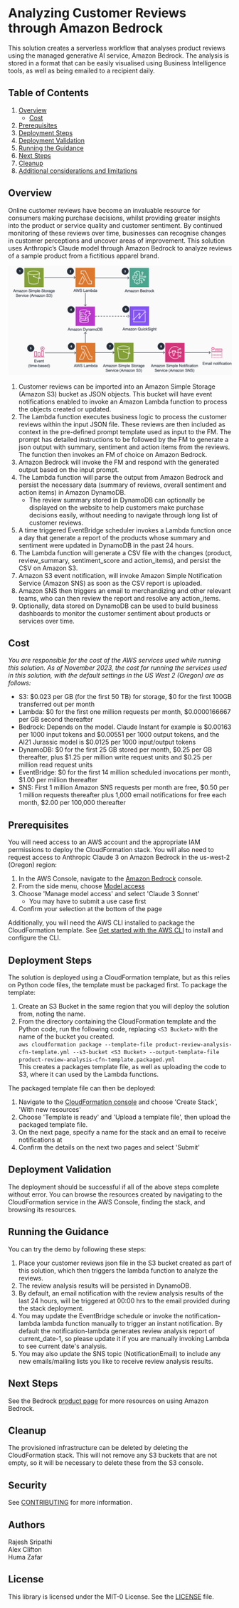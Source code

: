 # Analyzing Customer Reviews through Amazon Bedrock

This solution creates a serverless workflow that analyses product reviews using the managed generative AI service, Amazon Bedrock. The analysis is stored in a format that can be easily visualised using Business Intelligence tools, as well as being emailed to a recipient daily.

## Table of Contents

1. [Overview](#overview)
    - [Cost](#cost)
2. [Prerequisites](#prerequisites)
3. [Deployment Steps](#deployment-steps)
4. [Deployment Validation](#deployment-validation)
5. [Running the Guidance](#running-the-guidance)
6. [Next Steps](#next-steps)
7. [Cleanup](#cleanup)
8. [Additional considerations and limitations](#additional-considerations-and-limitations)


## Overview

Online customer reviews have become an invaluable resource for consumers making purchase decisions, whilst providing greater insights into the product or service quality and customer sentiment. By continued monitoring of these reviews over time, businesses can recognise changes in customer perceptions and uncover areas of improvement. 
This solution uses Anthropic’s Claude model through Amazon Bedrock to analyze reviews of a sample product from a fictitious apparel brand.

![architecture diagram](assets/reference-architecture.png)

1. Customer reviews can be imported into an Amazon Simple Storage (Amazon S3)  bucket as JSON objects. This bucket will have event notifications enabled to invoke an Amazon Lambda function to process the objects created or updated.
2. The Lambda function executes business logic to process the customer reviews within the input JSON file. These reviews are then included as context in the pre-defined prompt template used as input to the FM. The prompt has detailed instructions to be followed by the FM to generate a json output with summary, sentiment and action items from the reviews. The function then invokes an FM of choice on Amazon Bedrock.
3. Amazon Bedrock will invoke the FM and respond with the generated output based on the input prompt.
4. The Lambda function will parse the output from Amazon Bedrock and persist the necessary data (summary of reviews, overall sentiment and action items) in Amazon DynamoDB. 
    - The review summary stored in DynamoDB can optionally be displayed on the website to help customers make purchase decisions easily, without needing to navigate through long list of customer reviews.
5. A time triggered EventBridge scheduler invokes a Lambda function once a day that generate a report of the products whose summary and sentiment were updated in DynamoDB in the past 24 hours. 
6. The Lambda function will generate a CSV file with the changes (product, review_summary, sentiment_score and action_items), and persist the CSV on Amazon S3.
7. Amazon S3 event notification, will invoke Amazon Simple Notification Service (Amazon SNS) as soon as the CSV report is uploaded.
8. Amazon SNS then triggers an email to merchandizing and other relevant teams, who can then review the report and resolve any action_items. 
9. Optionally, data stored on DynamoDB can be used to build business dashboards to monitor the customer sentiment about products or services over time.


## Cost

_You are responsible for the cost of the AWS services used while running this solution. As of November 2023, the cost for running the services used in this solution, with the default settings in the US West 2 (Oregon) are as follows:_

- S3: $0.023 per GB (for the first 50 TB) for storage, $0 for the first 100GB transferred out per month
- Lambda: $0 for the first one million requests per month, $0.0000166667 per GB second thereafter
- Bedrock: Depends on the model. Claude Instant for example is $0.00163 per 1000 input tokens and $0.00551 per 1000 output tokens, and the AI21 Jurassic model is $0.0125 per 1000 input/output tokens
- DynamoDB: $0 for the first 25 GB stored per month, $0.25 per GB thereafter, plus $1.25 per million write request units and $0.25 per million read request units
- EventBridge: $0 for the first 14 million scheduled invocations per month, $1.00 per million thereafter
- SNS: First 1 million Amazon SNS requests per month are free, $0.50 per 1 million requests thereafter plus 1,000 email notifications for free each month, $2.00 per 100,000 thereafter


## Prerequisites

You will need access to an AWS account and the appropriate IAM permissions to deploy the CloudFormation stack.
You will also need to request access to Anthropic Claude 3 on Amazon Bedrock in the us-west-2 (Oregon) region:
1. In the AWS Console, navigate to the [Amazon Bedrock](https://us-west-2.console.aws.amazon.com/bedrock/home?region=us-west-2#/) console.
2. From the side menu, choose [Model access](https://us-west-2.console.aws.amazon.com/bedrock/home?region=us-west-2#/modelaccess)
3. Choose 'Manage model access' and select 'Claude 3 Sonnet'
   - You may have to submit a use case first
4. Confirm your selection at the bottom of the page

Additionally, you will need the AWS CLI installed to package the CloudFormation template.
See [Get started with the AWS CLI](https://docs.aws.amazon.com/cli/latest/userguide/cli-chap-getting-started.html) to install and configure the CLI.


## Deployment Steps

The solution is deployed using a CloudFormation template, but as this relies on Python code files, the template must be packaged first.
To package the template:
1. Create an S3 Bucket in the same region that you will deploy the solution from, noting the name.
2. From the directory containing the CloudFormation template and the Python code, run the following code, replacing `<S3 Bucket>` with the name of the bucket you created.  
`aws cloudformation package --template-file product-review-analysis-cfn-template.yml --s3-bucket <S3 Bucket> --output-template-file product-review-analysis-cfn-template.packaged.yml`  
This creates a packages template file, as well as uploading the code to S3, where it can used by the Lambda functions.

The packaged template file can then be deployed:
1. Navigate to the [CloudFormation console](https://console.aws.amazon.com/cloudformation) and choose 'Create Stack', 'With new resources'
2. Choose 'Template is ready' and 'Upload a template file', then upload the packaged template file.
3. On the next page, specify a name for the stack and an email to receive notifications at
4. Confirm the details on the next two pages and select 'Submit'


## Deployment Validation

The deployment should be successful if all of the above steps complete without error. You can browse the resources created by navigating to the CloudFormation service in the AWS Console, finding the stack, and browsing its resources.


## Running the Guidance

You can try the demo by following these steps:
1. Place your customer reviews json file in the S3 bucket created as part of this solution, which then triggers the lambda function to analyze the reviews.
2. The review analysis results will be persisted in DynamoDB.
3. By default, an email notification with the review analysis results of the last 24 hours, will be triggered at 00:00 hrs to the email provided during the stack deployment.
4. You may update the EventBridge schedule or invoke the notification-lambda lambda function manually to trigger an instant notification. By default the notification-lambda generates review analysis report of current_date-1, so please update it if you are manually invoking Lambda to see current date's analysis.
5. You may also update the SNS topic (NotificationEmail) to include any new emails/mailing lists you like to receive review analysis results.


## Next Steps

See the Bedrock [product page](https://aws.amazon.com/bedrock/) for more resources on using Amazon Bedrock.

## Cleanup

The provisioned infrastructure can be deleted by deleting the CloudFormation stack. This will not remove any S3 buckets that are not empty, so it will be necessary to delete these from the S3 console.


## Security

See [CONTRIBUTING](CONTRIBUTING.md#security-issue-notifications) for more information.


## Authors

Rajesh Sripathi\
Alex Clifton\
Huma Zafar


## License

This library is licensed under the MIT-0 License. See the [LICENSE](LICENSE) file.
